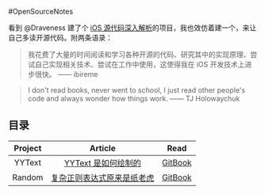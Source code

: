 #OpenSourceNotes

看到 @Draveness 建了个 [iOS 源代码深入解析](https://github.com/Draveness/iOS-Source-Code-Analyze)的项目，我也效仿着建一个，来让自己多读开源代码。附两条语录：

> 我花费了大量的时间阅读和学习各种开源的代码、研究其中的实现原理、尝试自己实现相关技术、尝试在工作中使用，这使得我在 iOS 开发技术上进步很快。 —— ibireme

> I don't read books, never went to school, I just read other people's code and always wonder how things work. —— TJ Holowaychuk


## 目录

| Project | Article |Read
|:-------:|:------: |:------:
|YYText | [YYText 是如何绘制的](./YYText/YYText.md)|[GitBook](https://lzwjava.gitbooks.io/opensourcenotes/content/YYText/YYText.html)|
|Random|[复杂正则表达式原来是纸老虎](./Regex/regex.md)|[GitBook](https://lzwjava.gitbooks.io/opensourcenotes/content/Regex/regex.html)|
